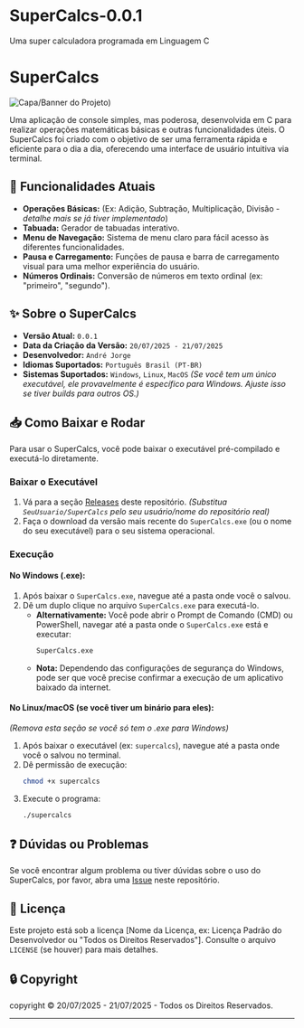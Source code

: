 # SuperCalcs-0.0.1
Uma super calculadora programada em Linguagem C

# SuperCalcs

![Capa/Banner do Projeto)](["https://via.placeholder.com/800x300?text=SuperCalcs+-+A+Calculadora+Completa](https://concepto.de/wp-content/uploads/2018/10/bit-e1539272682266.jpg"))

Uma aplicação de console simples, mas poderosa, desenvolvida em C para realizar operações matemáticas básicas e outras funcionalidades úteis. O SuperCalcs foi criado com o objetivo de ser uma ferramenta rápida e eficiente para o dia a dia, oferecendo uma interface de usuário intuitiva via terminal.

## 🚀 Funcionalidades Atuais

* **Operações Básicas:** (Ex: Adição, Subtração, Multiplicação, Divisão - *detalhe mais se já tiver implementado*)
* **Tabuada:** Gerador de tabuadas interativo.
* **Menu de Navegação:** Sistema de menu claro para fácil acesso às diferentes funcionalidades.
* **Pausa e Carregamento:** Funções de pausa e barra de carregamento visual para uma melhor experiência do usuário.
* **Números Ordinais:** Conversão de números em texto ordinal (ex: "primeiro", "segundo").

## ✨ Sobre o SuperCalcs

* **Versão Atual:** `0.0.1`
* **Data da Criação da Versão:** `20/07/2025 - 21/07/2025`
* **Desenvolvedor:** `André Jorge`
* **Idiomas Suportados:** `Português Brasil (PT-BR)`
* **Sistemas Suportados:** `Windows`, `Linux`, `MacOS` *(Se você tem um único executável, ele provavelmente é específico para Windows. Ajuste isso se tiver builds para outros OS.)*

## 📥 Como Baixar e Rodar

Para usar o SuperCalcs, você pode baixar o executável pré-compilado e executá-lo diretamente.

### Baixar o Executável

1.  Vá para a seção [Releases](https://github.com/SeuUsuario/SuperCalcs/releases) deste repositório. *(Substitua `SeuUsuario/SuperCalcs` pelo seu usuário/nome do repositório real)*
2.  Faça o download da versão mais recente do `SuperCalcs.exe` (ou o nome do seu executável) para o seu sistema operacional.

### Execução

#### No Windows (.exe):

1.  Após baixar o `SuperCalcs.exe`, navegue até a pasta onde você o salvou.
2.  Dê um duplo clique no arquivo `SuperCalcs.exe` para executá-lo.
    * **Alternativamente:** Você pode abrir o Prompt de Comando (CMD) ou PowerShell, navegar até a pasta onde o `SuperCalcs.exe` está e executar:
        ```bash
        SuperCalcs.exe
        ```
    * **Nota:** Dependendo das configurações de segurança do Windows, pode ser que você precise confirmar a execução de um aplicativo baixado da internet.

#### No Linux/macOS (se você tiver um binário para eles):

*(Remova esta seção se você só tem o .exe para Windows)*

1.  Após baixar o executável (ex: `supercalcs`), navegue até a pasta onde você o salvou no terminal.
2.  Dê permissão de execução:
    ```bash
    chmod +x supercalcs
    ```
3.  Execute o programa:
    ```bash
    ./supercalcs
    ```

## ❓ Dúvidas ou Problemas

Se você encontrar algum problema ou tiver dúvidas sobre o uso do SuperCalcs, por favor, abra uma [Issue](https://github.com/SeuUsuario/SuperCalcs/issues) neste repositório.

## 📜 Licença

Este projeto está sob a licença [Nome da Licença, ex: Licença Padrão do Desenvolvedor ou "Todos os Direitos Reservados"]. Consulte o arquivo `LICENSE` (se houver) para mais detalhes.

## 🔒 Copyright

copyright © 20/07/2025 - 21/07/2025 - Todos os Direitos Reservados.

---
